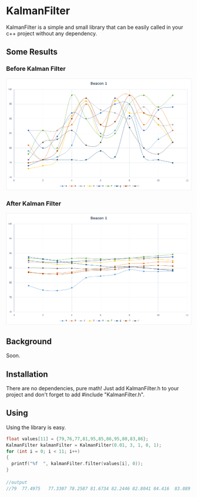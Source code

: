 # KalmanFilter
KalmanFilter is a simple and small library that can be easily called in your c++ project without any dependency.

## Some Results

### Before Kalman Filter
![Data Without Kalman Filter](/resources/b1before.png?raw=true "Data Without Kalman Filter")

### After Kalman Filter
![Data Without Kalman Filter](/resources/b1after.png?raw=true "Data Without Kalman Filter")

## Background

Soon.

## Installation

There are no dependencies, pure math! Just add KalmanFilter.h to your project and don't forget to add #include "KalmanFilter.h".

## Using

Using the library is easy.

```c
float values[11] = {79,76,77,81,95,85,86,95,80,83,86};
KalmanFilter kalmanFilter = KalmanFilter(0.01, 3, 1, 0, 1);
for (int i = 0; i < 11; i++)
{
  printf("%f  ", kalmanFilter.filter(values[i], 0));
}

//output
//79  77.4975	77.3307	78.2587	81.6734	82.2446	82.8041	84.416	83.889	83.7919	84.0154
```
